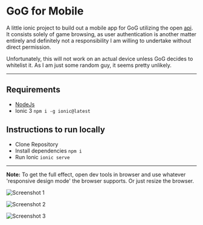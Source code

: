 # GoG for Mobile

A little ionic project to build out a mobile app for GoG utilizing the open [api](http://gogapidocs.readthedocs.io/en/latest/). It consists solely of game browsing, as user authentication is another matter entirely and definitely not a responsibility I am willing to undertake without direct permission.

Unfortunately, this will not work on an actual device unless GoG decides to whitelist it. As I am just some random guy, it seems pretty unlikely.

---

## Requirements

* [NodeJs](https://nodejs.org/en/download/)
* Ionic 3 `npm i -g ionic@latest`

## Instructions to run locally

* Clone Repository
* Install dependencies `npm i`
* Run Ionic `ionic serve`

---

**Note:** To get the full effect, open dev tools in browser and use whatever 'responsive design mode' the browser supports. Or just resize the browser.

![Screenshot 1](https://scontent-dfw5-1.xx.fbcdn.net/v/t1.0-9/29513294_10103068279116291_6979661210638705067_n.jpg?_nc_cat=0&oh=ca6c923de91406d6ca2f4d76b57a062c&oe=5B41C833)

![Screenshot 2](https://scontent-dfw5-1.xx.fbcdn.net/v/t1.0-9/29570977_10103068281621271_9154956075138904219_n.jpg?_nc_cat=0&oh=9d46288c45767f35264f42b704b50d18&oe=5B32398E)

![Screenshot 3](https://scontent-dfw5-1.xx.fbcdn.net/v/t1.0-9/29511799_10103068281591331_2876804979663977249_n.jpg?oh=6cd751e7a57989777c230e4410c4665c&oe=5B74ECD6)
